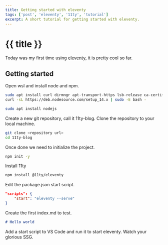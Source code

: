 ```yaml
---
title: Getting started with eleventy
tags: ['post', 'eleventy', '11ty', 'tutorial']
excerpt: A short tutorial for getting started with eleventy.
---
```


# {{ title }}

Today was my first time using [eleventy](https://11ty.dev), it is pretty cool so far.

## Getting started

Open wsl and install node and npm.

```bash
sudo apt install curl dirmngr apt-transport-https lsb-release ca-certificates
curl -sL https://deb.nodesource.com/setup_14.x | sudo -E bash -

sudo apt install nodejs
```

Create a new git repository, call it 11ty-blog. Clone the repository to your local machine.

```bash
git clone <repository url>
cd 11ty-blog
```

Once done we need to initialize the project.

```bash
npm init -y
```

Install 11ty

```bash
npm install @11ty/eleventy
```

Edit the package.json start script.

```json
"scripts": {
    "start": "eleventy --serve"
}
```

Create the first index.md to test.

```markdown
# Hello world
```

Add a start script to VS Code and run it to start eleventy.
Watch your glorious SSG.

